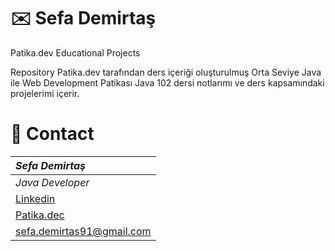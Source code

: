 # :envelope: Sefa Demirtaş
Patika.dev Educational Projects

Repository Patika.dev tarafından ders içeriği oluşturulmuş Orta Seviye Java ile Web Development Patikası Java 102 dersi notlarımı ve ders kapsamındaki projelerimi içerir.  
# :e-mail: Contact
|***Sefa Demirtaş***|
|:-------------|
|*Java Developer*|
|[Linkedin](linkedin.com/in/sefa-demirtaş-86b473230)|
|[Patika.dec](https://app.patika.dev/sefad)|
|sefa.demirtas91@gmail.com|
